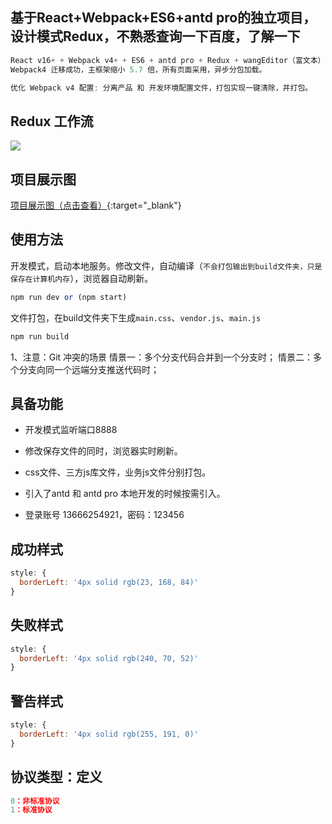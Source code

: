 ## 基于React+Webpack+ES6+antd pro的独立项目，设计模式Redux，不熟悉查询一下百度，了解一下

```js
React v16+ + Webpack v4+ + ES6 + antd pro + Redux + wangEditor（富文本）
Webpack4 迁移成功，主框架缩小 5.7 倍，所有页面采用，异步分包加载。
```
```js
优化 Webpack v4 配置: 分离产品 和 开发环境配置文件，打包实现一键清除，并打包。
```
## Redux 工作流

![](https://bkimg.cdn.bcebos.com/pic/6a600c338744ebf83681478cd0f9d72a6159a794?x-bce-process=image/watermark,image_d2F0ZXIvYmFpa2U5Mg==,g_7,xp_5,yp_5)

## 项目展示图
[项目展示图（点击查看）](https://hbb-ads.oss-cn-beijing.aliyuncs.com/file618481400839.gif){:target="_blank"}

## 使用方法

开发模式，启动本地服务。修改文件，自动编译（`不会打包输出到build文件夹，只是保存在计算机内存`），浏览器自动刷新。
```js
npm run dev or (npm start)
```

文件打包，在build文件夹下生成`main.css`、`vendor.js`、`main.js`
```js
npm run build
```
1、注意：Git 冲突的场景
情景一：多个分支代码合并到一个分支时；
情景二：多个分支向同一个远端分支推送代码时；
## 具备功能

- 开发模式监听端口8888

- 修改保存文件的同时，浏览器实时刷新。

- css文件、三方js库文件，业务js文件分别打包。

- 引入了antd 和 antd pro 本地开发的时候按需引入。

- 登录账号 13666254921，密码：123456

## 成功样式
```js
style: {
  borderLeft: '4px solid rgb(23, 168, 84)'
}
```

## 失败样式
```js
style: {
  borderLeft: '4px solid rgb(240, 70, 52)'
}
```

## 警告样式
```js
style: {
  borderLeft: '4px solid rgb(255, 191, 0)'
}
```

## 协议类型：定义
```js
0：非标准协议
1：标准协议
```
